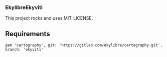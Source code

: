 ### EkylibreEkyviti

This project rocks and uses MIT-LICENSE.


## Requirements

`gem 'cartography', git: 'https://gitlab.com/ekylibre/cartography.git', branch: 'ekyviti'`
